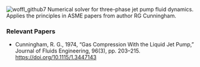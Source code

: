 ![woffl_github7](https://github.com/kwellis/woffl/assets/62774251/8b80146f-a503-4576-8f43-f1aa45d93a05)
Numerical solver for three-phase jet pump fluid dynamics. Applies the principles in ASME papers from author RG Cunningham.
### Relevant Papers   
- Cunningham, R. G., 1974, “Gas Compression With the Liquid Jet Pump,” Journal of Fluids Engineering, 96(3), pp. 203–215. https://doi.org/10.1115/1.3447143

